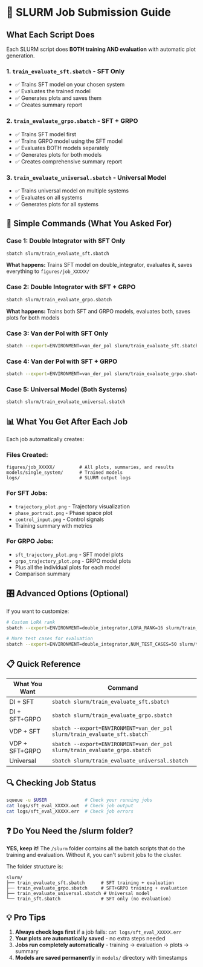 # 🎯 SLURM Job Submission Guide

## What Each Script Does

Each SLURM script does **BOTH training AND evaluation** with automatic plot generation.

### 1. `train_evaluate_sft.sbatch` - SFT Only
- ✅ Trains SFT model on your chosen system
- ✅ Evaluates the trained model  
- ✅ Generates plots and saves them
- ✅ Creates summary report

### 2. `train_evaluate_grpo.sbatch` - SFT + GRPO
- ✅ Trains SFT model first
- ✅ Trains GRPO model using the SFT model
- ✅ Evaluates BOTH models separately
- ✅ Generates plots for both models
- ✅ Creates comprehensive summary report

### 3. `train_evaluate_universal.sbatch` - Universal Model
- ✅ Trains universal model on multiple systems
- ✅ Evaluates on all systems
- ✅ Generates plots for all systems

## 🚀 Simple Commands (What You Asked For)

### Case 1: Double Integrator with SFT Only
```bash
sbatch slurm/train_evaluate_sft.sbatch
```
**What happens:** Trains SFT model on double_integrator, evaluates it, saves everything to `figures/job_XXXXX/`

### Case 2: Double Integrator with SFT + GRPO
```bash
sbatch slurm/train_evaluate_grpo.sbatch
```
**What happens:** Trains both SFT and GRPO models, evaluates both, saves plots for both models

### Case 3: Van der Pol with SFT Only
```bash
sbatch --export=ENVIRONMENT=van_der_pol slurm/train_evaluate_sft.sbatch
```

### Case 4: Van der Pol with SFT + GRPO
```bash
sbatch --export=ENVIRONMENT=van_der_pol slurm/train_evaluate_grpo.sbatch
```

### Case 5: Universal Model (Both Systems)
```bash
sbatch slurm/train_evaluate_universal.sbatch
```

## 📊 What You Get After Each Job

Each job automatically creates:

### Files Created:
```
figures/job_XXXXX/         # All plots, summaries, and results
models/single_system/      # Trained models
logs/                      # SLURM output logs
```

### For SFT Jobs:
- `trajectory_plot.png` - Trajectory visualization
- `phase_portrait.png` - Phase space plot
- `control_input.png` - Control signals
- Training summary with metrics

### For GRPO Jobs:
- `sft_trajectory_plot.png` - SFT model plots
- `grpo_trajectory_plot.png` - GRPO model plots  
- Plus all the individual plots for each model
- Comparison summary

## 🎛️ Advanced Options (Optional)

If you want to customize:

```bash
# Custom LoRA rank
sbatch --export=ENVIRONMENT=double_integrator,LORA_RANK=16 slurm/train_evaluate_sft.sbatch

# More test cases for evaluation
sbatch --export=ENVIRONMENT=double_integrator,NUM_TEST_CASES=50 slurm/train_evaluate_sft.sbatch
```

## 📋 Quick Reference

| What You Want | Command |
|---------------|---------|
| DI + SFT | `sbatch slurm/train_evaluate_sft.sbatch` |
| DI + SFT+GRPO | `sbatch slurm/train_evaluate_grpo.sbatch` |
| VDP + SFT | `sbatch --export=ENVIRONMENT=van_der_pol slurm/train_evaluate_sft.sbatch` |
| VDP + SFT+GRPO | `sbatch --export=ENVIRONMENT=van_der_pol slurm/train_evaluate_grpo.sbatch` |
| Universal | `sbatch slurm/train_evaluate_universal.sbatch` |

## 🔍 Checking Job Status

```bash
squeue -u $USER              # Check your running jobs
cat logs/sft_eval_XXXXX.out  # Check job output  
cat logs/sft_eval_XXXXX.err  # Check job errors
```

## ❓ Do You Need the /slurm folder?

**YES, keep it!** The `/slurm` folder contains all the batch scripts that do the training and evaluation. Without it, you can't submit jobs to the cluster.

The folder structure is:
```
slurm/
├── train_evaluate_sft.sbatch      # SFT training + evaluation
├── train_evaluate_grpo.sbatch     # SFT+GRPO training + evaluation  
├── train_evaluate_universal.sbatch # Universal model
└── train_sft.sbatch               # SFT only (no evaluation)
```

## 💡 Pro Tips

1. **Always check logs first** if a job fails: `cat logs/sft_eval_XXXXX.err`
2. **Your plots are automatically saved** - no extra steps needed
3. **Jobs run completely automatically** - training → evaluation → plots → summary
4. **Models are saved permanently** in `models/` directory with timestamps